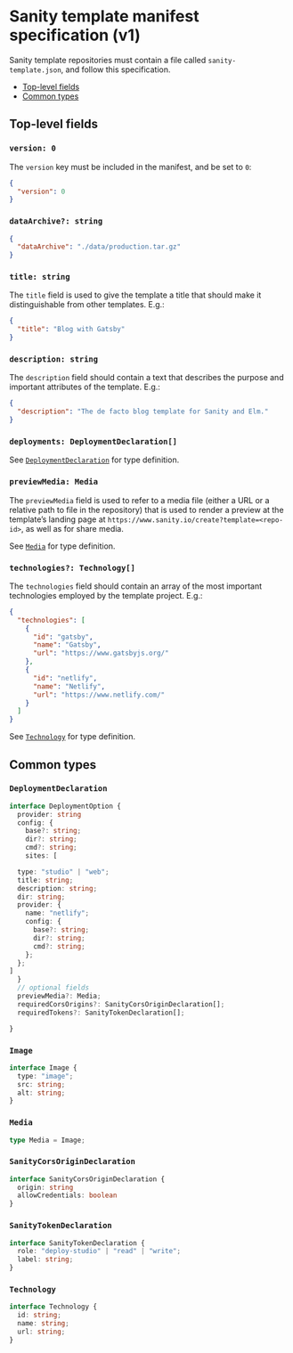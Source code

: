 # Sanity template manifest specification (v1)

Sanity template repositories must contain a file called `sanity-template.json`, and follow this specification.

- [Top-level fields](#top-level-fields)
- [Common types](#common-types)

## Top-level fields

### `version: 0`

The `version` key must be included in the manifest, and be set to `0`:

```json
{
  "version": 0
}
```

### `dataArchive?: string`

```json
{
  "dataArchive": "./data/production.tar.gz"
}
```

### `title: string`

The `title` field is used to give the template a title that should make it distinguishable from other templates. E.g.:

```json
{
  "title": "Blog with Gatsby"
}
```

### `description: string`

The `description` field should contain a text that describes the purpose and important attributes of the template. E.g.:

```json
{
  "description": "The de facto blog template for Sanity and Elm."
}
```

### `deployments: DeploymentDeclaration[]`

See [`DeploymentDeclaration`](#deploymentdeclaration) for type definition.

### `previewMedia: Media`

The `previewMedia` field is used to refer to a media file (either a URL or a relative path to file in the repository) that is used to render a preview at the template’s landing page at `https://www.sanity.io/create?template=<repo-id>`, as well as for share media.

See [`Media`](#media) for type definition.

### `technologies?: Technology[]`

The `technologies` field should contain an array of the most important technologies employed by the template project. E.g.:

```json
{
  "technologies": [
    {
      "id": "gatsby",
      "name": "Gatsby",
      "url": "https://www.gatsbyjs.org/"
    },
    {
      "id": "netlify",
      "name": "Netlify",
      "url": "https://www.netlify.com/"
    }
  ]
}
```

See [`Technology`](#technology) for type definition.

## Common types

### `DeploymentDeclaration`

```ts
interface DeploymentOption {
  provider: string
  config: {
    base?: string;
    dir?: string;
    cmd?: string;
    sites: [

  type: "studio" | "web";
  title: string;
  description: string;
  dir: string;
  provider: {
    name: "netlify";
    config: {
      base?: string;
      dir?: string;
      cmd?: string;
    };
  };
]
  }
  // optional fields
  previewMedia?: Media;
  requiredCorsOrigins?: SanityCorsOriginDeclaration[];
  requiredTokens?: SanityTokenDeclaration[];

}
```

### `Image`

```ts
interface Image {
  type: "image";
  src: string;
  alt: string;
}
```

### `Media`

```ts
type Media = Image;
```

### `SanityCorsOriginDeclaration`

```ts
interface SanityCorsOriginDeclaration {
  origin: string
  allowCredentials: boolean
}
```

### `SanityTokenDeclaration`

```ts
interface SanityTokenDeclaration {
  role: "deploy-studio" | "read" | "write";
  label: string;
}
```

### `Technology`

```ts
interface Technology {
  id: string;
  name: string;
  url: string;
}
```

